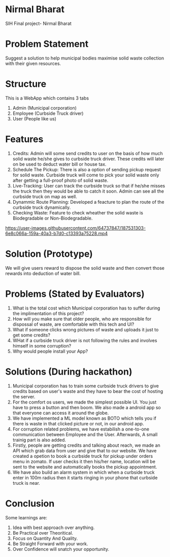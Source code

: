 # Nirmal Bharat
SIH Final project- Nirmal Bharat

# Problem Statement
Suggest a solution to help municipal bodies maximise solid waste collection with their given resources.

# Structure
This is a WebApp which contains 3 tabs
1. Admin (Municipal corporation)
2. Employee (Curbside Truck driver)
3. User (People like us)

# Features
1. Credits: Admin will some send credits to user on the basis of how much solid waste he/she gives to curbside truck driver. These credits will later on be used to deduct water bill or house tax.
2. Schedule The Pickup: There is also a option of sending pickup request for solid waste. Curbside truck will come to pick your solid waste only after getting a full-proof photo of solid waste.
3. Live-Tracking: User can track the curbside truck so that if he/she misses the truck then they would be able to catch it soon. Admin can see all the curbside truck on map as well.
4. Dynammic Route Planning: Developed a feacture to plan the route of the curbside truck dynamically.
5. Checking Waste: Feature to check wheather the solid waste is Biodegradable or Non-Biodegradable.




https://user-images.githubusercontent.com/64737847/187531303-6e8c066a-159a-40a3-b7d0-c13393a75228.mp4


# Solution (Prototype)
We will give users reward to dispose the solid waste and then convert those rewards into deduction of water bill. 

# Problems (Stated by Evaluators)
1. What is the total cost which Municipal corporation has to suffer during the implimentation of this project?
2. How will you make sure that older people, who are responsible for dispossal of waste, are comfortable with this tech and UI?
3. What if someone clicks wrong pictures of waste and uploads it just to get some credits?
4. WHat if a curbside truck driver is not following the rules and involves himself in some corruption?
5. Why would people install your App?

# Solutions (During hackathon)
1. Municipal corporation has to train some curbside truck drivers to give credits based on user's waste and they have to bear the cost of hosting the server.
2. For the comfort os users, we made the simplest possible UI. You just have to press a button and then boom. We also made a android app so that everyone can access it around the globe.
3. We have implemented a ML model known as BOTO which tells you if there is waste in that clicked picture or not, in our android app.
4. For corruption related problems, we have estabilish a one-to-one communication between Employee and the User. Afterwards, A small trainig part is also added.
5. Firstly, people are getting credits and talking about reach, we made an API which grab data from user and give that to our website. We have created a opetion to book a curbside truck for pickup under orders menu in zomato. If user checks it then his/her name, location will be sent to the website and automatically books the pickup appointment.
6. We have also build an alarm system in which when a curbside truck enter in 100m radius then it starts ringing in your phone that curbside truck is near.

# Conclusion
Some learnings are:
1. Idea with best approach over anything. 
2. Be Practical over Theoritical.
3. Focus on Quantity And Quality.
4. Be Straight Forward with your work.
5. Over Confidence will snatch your opportunity.


